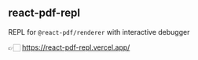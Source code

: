 ## react-pdf-repl

REPL for `@react-pdf/renderer` with interactive debugger

👉🏻 https://react-pdf-repl.vercel.app/
